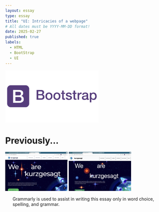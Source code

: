 ```yaml
---
layout: essay
type: essay
title: "UI: Intricacies of a webpage"
# All dates must be YYYY-MM-DD format!
date: 2025-02-27
published: true
labels:
  - HTML
  - BootStrap
  - UI
---
```


<img width="300px" class="rounded float-start pe-4" src="../img/UI-reflect/bootstrap-logo.png">

# Previously...

<div class="row">
<img width="200px" class="rounded float-start pe-4" src="../img/UI-reflect/kurzgesagt-home.png">
<img width="200px" class="rounded float-start pe-4" src="../img/UI-reflect/my-kurzgesagt-home.png">
</div>



<ul>Grammarly is used to assist in writing this essay only in word choice, spelling, and grammar.</ul>
